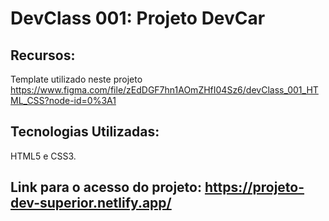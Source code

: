 # DevClass 001: Projeto DevCar

## Recursos: 
Template utilizado neste projeto
https://www.figma.com/file/zEdDGF7hn1AOmZHfI04Sz6/devClass_001_HTML_CSS?node-id=0%3A1

## Tecnologias Utilizadas:
HTML5 e CSS3.

## Link para o acesso do projeto: https://projeto-dev-superior.netlify.app/
